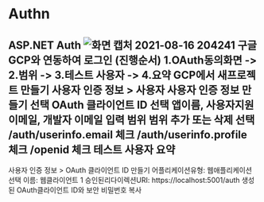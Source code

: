 # Authn
ASP.NET Auth
![화면 캡처 2021-08-16 204241](https://user-images.githubusercontent.com/42315866/129558398-ea8fa3bc-e220-4f25-a72a-9019f0b047df.jpg)
구글 GCP와 연동하여 로그인
(진행순서) 1.OAuth동의화면 -> 2.범위 -> 3.테스트 사용자 -> 4.요약
GCP에서 새프로젝트 만들기
사용자 인증 정보  > 사용자 사용자 인증 정보 만들기 선택
OAuth 클라이언트 ID 선택
  앱이름, 사용자지원이메일, 개발자 이메일 입력
범위
  범위 추가 또는 삭제 선택
  /auth/userinfo.email 체크
  /auth/userinfo.profile 체크
  /openid 체크
테스트 사용자
요약
--
사용자 인증 정보  > OAuth 클라이언트 ID 만들기
  어플리케이션유형: 웹애플리케이션 선택
  이름: 웹클라이언트 1
  승인된리다이렉션URI: https://localhost:5001/auth
생성된 OAuth클라이언트 ID와 보안 비밀번호 복사


